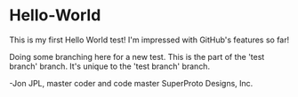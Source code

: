 # Hello-World

This is my first Hello World test!
I'm impressed with GitHub's features so far!

Doing some branching here for a new test.
This is the part of the 'test branch' branch.
It's unique to the 'test branch' branch.

-Jon
JPL, master coder and code master
SuperProto Designs, Inc.
